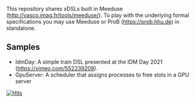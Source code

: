 This repository shares xDSLs built in Meeduse (http://vasco.imag.fr/tools/meeduse/). To play with the underlying formal specifications you may use Meeduse or ProB (https://prob.hhu.de) in standalone.

## Samples
* IdmDay: A simple train DSL presented at the IDM Day 2021 (https://vimeo.com/552239208).
* GpuServer: A scheduler that assigns processes to free slots in a GPU server

[![Hits](https://hits.seeyoufarm.com/api/count/incr/badge.svg?url=https%3A%2F%2Fgithub.com%2Fmeeduse%2FSamples&count_bg=%2379C83D&title_bg=%23555555&icon=&icon_color=%23E7E7E7&title=hits&edge_flat=false)](https://hits.seeyoufarm.com)
